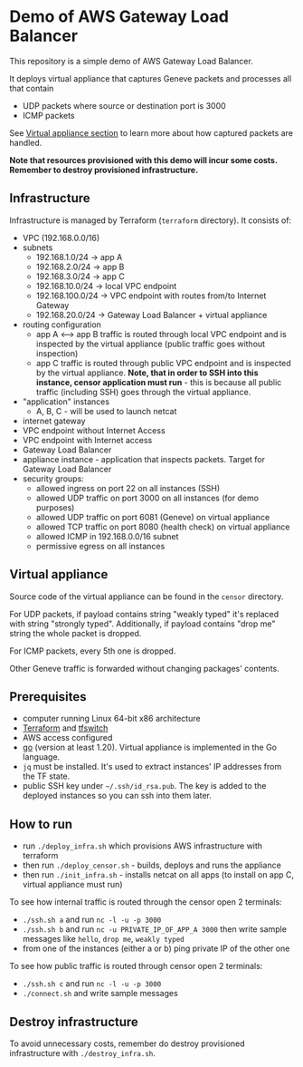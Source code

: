 # Demo of AWS Gateway Load Balancer
This repository is a simple demo of AWS Gateway Load Balancer.

It deploys virtual appliance that captures Geneve packets and processes all that contain
- UDP packets where source or destination port is 3000
- ICMP packets

See [Virtual appliance section](#virtual-appliance) to learn more about how captured packets are handled.

**Note that resources provisioned with this demo will incur some costs. Remember to destroy provisioned infrastructure.**
## Infrastructure
Infrastructure is managed by Terraform (`terraform` directory). It consists of:
- VPC (192.168.0.0/16)
- subnets
  - 192.168.1.0/24 -> app A
  - 192.168.2.0/24 -> app B
  - 192.168.3.0/24 -> app C
  - 192.168.10.0/24 -> local VPC endpoint
  - 192.168.100.0/24 -> VPC endpoint with routes from/to Internet Gateway
  - 192.168.20.0/24 -> Gateway Load Balancer + virtual appliance
- routing configuration
  - app A <--> app B traffic is routed through local VPC endpoint and is inspected by the virtual appliance (public traffic goes without inspection)
  - app C traffic is routed through public VPC endpoint and is inspected by the virtual appliance. **Note, that in order to SSH into this instance, censor application must run** - this is because all public traffic (including SSH) goes through the virtual appliance.
- "application" instances
  - A, B, C - will be used to launch netcat
- internet gateway
- VPC endpoint without Internet Access
- VPC endpoint with Internet access
- Gateway Load Balancer
- appliance instance - application that inspects packets. Target for Gateway Load Balancer
- security groups:
  - allowed ingress on port 22 on all instances (SSH)
  - allowed UDP traffic on port 3000 on all instances (for demo purposes)
  - allowed UDP traffic on port 6081 (Geneve) on virtual appliance
  - allowed TCP traffic on port 8080 (health check) on virtual appliance
  - allowed ICMP in 192.168.0.0/16 subnet
  - permissive egress on all instances 

## Virtual appliance
Source code of the virtual appliance can be found in the `censor` directory.

For UDP packets, if payload contains string "weakly typed" it's replaced with string "strongly typed". Additionally, if payload contains "drop me" string the whole packet is dropped.

For ICMP packets, every 5th one is dropped.

Other Geneve traffic is forwarded without changing packages' contents.

## Prerequisites
- computer running Linux 64-bit x86 architecture
- [Terraform](https://www.terraform.io/) and [tfswitch](https://tfswitch.warrensbox.com/)
- AWS access configured
- [go](https://go.dev) (version at least 1.20). Virtual appliance is implemented in the Go language.
- `jq` must be installed. It's used to extract instances' IP addresses from the TF state.
- public SSH key under `~/.ssh/id_rsa.pub`. The key is added to the deployed instances so you can ssh into them later.

## How to run
- run `./deploy_infra.sh` which provisions AWS infrastructure with terraform
- then run `./deploy_censor.sh` - builds, deploys and runs the appliance
- then run `./init_infra.sh` - installs netcat on all apps (to install on app C, virtual appliance must run)

To see how internal traffic is routed through the censor open 2 terminals:
- `./ssh.sh a` and run `nc -l -u -p 3000`
- `./ssh.sh b` and run `nc -u PRIVATE_IP_OF_APP_A 3000` then write sample messages like `hello`, `drop me`, `weakly typed`
- from one of the instances (either a or b) ping private IP of the other one

To see how public traffic is routed through censor open 2 terminals:
- `./ssh.sh c` and run `nc -l -u -p 3000`
- `./connect.sh` and write sample messages

## Destroy infrastructure
To avoid unnecessary costs, remember do destroy provisioned infrastructure with `./destroy_infra.sh`.

